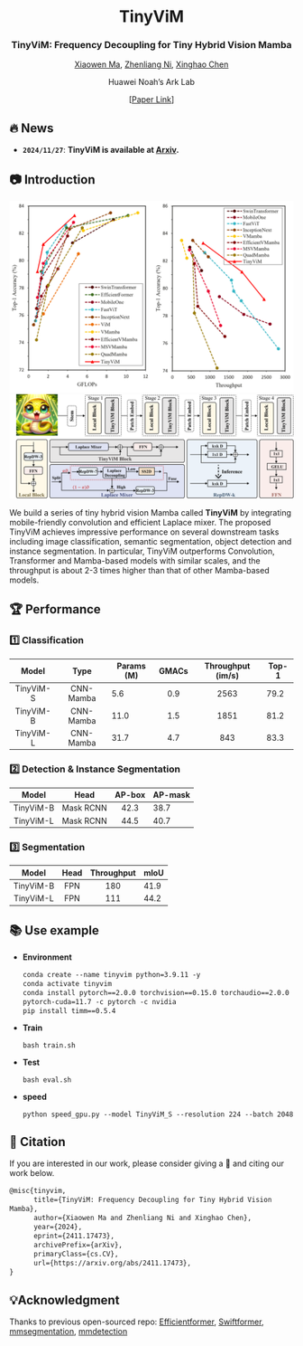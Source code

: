 <div align="center">
<h1>TinyViM </h1>
<h3>TinyViM: Frequency Decoupling for Tiny Hybrid Vision Mamba</h3>

[Xiaowen Ma](https://scholar.google.com/citations?hl=zh-CN&user=UXj8Q6kAAAAJ),  [Zhenliang Ni](https://scholar.google.com/citations?user=2urTmpkAAAAJ&hl=zh-CN&oi=sra), [Xinghao Chen](https://scholar.google.com/citations?user=tuGWUVIAAAAJ&hl=zh-CN&oi=ao)

Huawei Noah’s Ark Lab

 [[Paper Link](https://arxiv.org/abs/2411.17473)]

</div>

## 🔥 News

- **`2024/11/27`**: **TinyViM is available at [Arxiv](https://arxiv.org/abs/2411.17473).**

## 📷 Introduction

<img src="fig/comp.png"  />

<img src="fig/whole.png"  />

We build a series of tiny hybrid vision Mamba called **TinyViM** by integrating mobile-friendly convolution and efficient Laplace mixer. The proposed TinyViM achieves impressive performance on several downstream tasks including image classification, semantic segmentation, object detection and instance segmentation. In particular, TinyViM outperforms Convolution, Transformer and Mamba-based models with similar scales, and the throughput is about 2-3 times higher than that of other Mamba-based models.

## 🏆 Performance

### 1️⃣ Classification

| Model |                           Type                           | Params (M) | GMACs | Throughput (im/s) | Top-1 |
| :------------: | :----------------------------------------------------------: | ---------- | :-------: | :-------: | --------- |
|   TinyViM-S   | CNN-Mamba | 5.6     |    0.9    |    2563    |   79.2   |
|  TinyViM-B  | CNN-Mamba | 11.0     |    1.5    |    1851    |   81.2   |
|   TinyViM-L   | CNN-Mamba | 31.7    |    4.7    |    843    |   83.3   |

### 2️⃣  Detection & Instance Segmentation

| Model |                           Head                           | AP-box | AP-mask |
| :------------: | :----------------------------------------------------------: | :----------: | ---------- |
|     TinyViM-B     | Mask RCNN |     42.3     | 38.7       |
| TinyViM-L | Mask RCNN |     44.5     | 40.7    |

### 3️⃣ Segmentation

|   Model   | Head | Throughput | mIoU |
| :-------: | :--: | :--------: | ---- |
| TinyViM-B | FPN  |    180     | 41.9 |
| TinyViM-L | FPN  |    111     | 44.2 |



## 📚 Use example

- **Environment**

  ```shell
  conda create --name tinyvim python=3.9.11 -y
  conda activate tinyvim
  conda install pytorch==2.0.0 torchvision==0.15.0 torchaudio==2.0.0 pytorch-cuda=11.7 -c pytorch -c nvidia
  pip install timm==0.5.4
  ```
  
- **Train**

  ```shell
  bash train.sh
  ```
  
- **Test**

  ```shell
  bash eval.sh
  ```
  
- **speed**

  ```shell
  python speed_gpu.py --model TinyViM_S --resolution 224 --batch 2048
  ```



## 🌟 Citation

If you are interested in our work, please consider giving a 🌟 and citing our work below. 

```
@misc{tinyvim,
      title={TinyViM: Frequency Decoupling for Tiny Hybrid Vision Mamba}, 
      author={Xiaowen Ma and Zhenliang Ni and Xinghao Chen},
      year={2024},
      eprint={2411.17473},
      archivePrefix={arXiv},
      primaryClass={cs.CV},
      url={https://arxiv.org/abs/2411.17473}, 
}
```



## 💡Acknowledgment

Thanks to previous open-sourced repo: [Efficientformer](https://github.com/snap-research/EfficientFormer), [Swiftformer](https://github.com/Amshaker/SwiftFormer), [mmsegmentation](https://github.com/open-mmlab/mmsegmentation/tree/v0.30.0), [mmdetection](https://github.com/open-mmlab/mmdetection/tree/v2.28.2)

